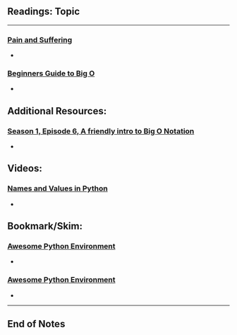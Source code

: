 ## Readings: Topic
***

### [Pain and Suffering](https://codefellows.github.io/code-401-python-guide/curriculum/class-01/notes/pain_suffering)

- 

### [Beginners Guide to Big O](https://rob-bell.net/2009/06/a-beginners-guide-to-big-o-notation/)

- 


## Additional Resources:
### [Season 1, Episode 6, A friendly intro to Big O Notation](https://www.codenewbie.org/basecs/8)

- 

## Videos:
### [Names and Values in Python](https://www.youtube.com/watch?v=_AEJHKGk9ns)

- 
 

## Bookmark/Skim:
### [Awesome Python Environment](https://towardsdatascience.com/how-to-setup-an-awesome-python-environment-for-data-science-or-anything-else-35d358cc95d5)

- 

### [Awesome Python Environment](https://towardsdatascience.com/how-to-setup-an-awesome-python-environment-for-data-science-or-anything-else-35d358cc95d5)

- 

***
 ## End of Notes
